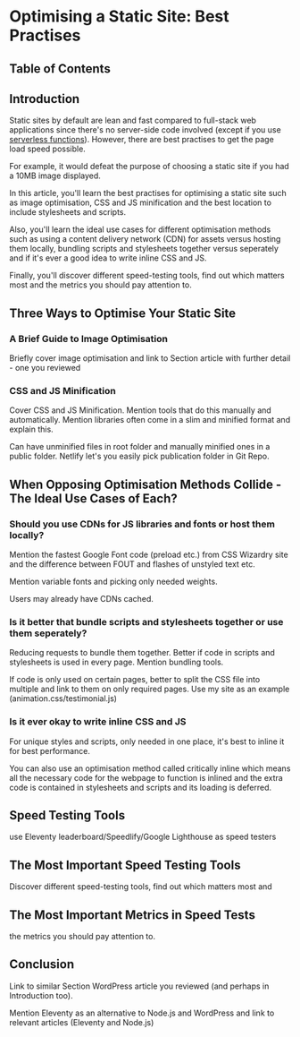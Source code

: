 # Optimising a Static Site: Best Practises

## Table of Contents

## Introduction

Static sites by default are lean and fast compared to full-stack web applications since there's no server-side code involved (except if you use [serverless functions](https://docs.netlify.com/functions/build-with-javascript)). However, there are best practises to get the page load speed possible. 

For example, it would defeat the purpose of choosing a static site if you had a 10MB image displayed.

In this article, you'll learn the best practises for optimising a static site such as image optimisation, CSS and JS minification and the best location to include stylesheets and scripts. 

Also, you'll learn the ideal use cases for different optimisation methods such as using a content delivery network (CDN) for assets versus hosting them locally, bundling scripts and stylesheets together versus seperately and if it's ever a good idea to write inline CSS and JS.

Finally, you'll discover different speed-testing tools, find out which matters most and the metrics you should pay attention to.

## Three Ways to Optimise Your Static Site


### A Brief Guide to Image Optimisation

Briefly cover image optimisation and link to Section article with further detail - one you reviewed

### CSS and JS Minification

Cover CSS and JS Minification. Mention tools that do this manually and automatically. Mention libraries often come in a slim and minified format and explain this.

Can have unminified files in root folder and manually minified ones in a public folder. Netlify let's you easily pick publication folder in Git Repo.

## When Opposing Optimisation Methods Collide - The Ideal Use Cases of Each?


### Should you use CDNs for JS libraries and fonts or host them locally?

Mention the fastest Google Font code (preload etc.) from CSS Wizardry site and the difference between FOUT and flashes of unstyled text etc.

Mention variable fonts and picking only needed weights.

Users may already have CDNs cached.

### Is it better that bundle scripts and stylesheets together or use them seperately? 

Reducing requests to bundle them together. Better if code in scripts and stylesheets is used in every page. Mention bundling tools.

If code is only used on certain pages, better to split the CSS file into multiple and link to them on only required pages. Use my site as an example (animation.css/testimonial.js)

### Is it ever okay to write inline CSS and JS

For unique styles and scripts, only needed in one place, it's best to inline it for best performance.

You can also use an optimisation method called critically inline which means all the necessary code for the webpage to function is inlined and the extra code is contained in stylesheets and scripts and its loading is deferred.

## Speed Testing Tools

use Eleventy leaderboard/Speedlify/Google Lighthouse as speed testers

## The Most Important Speed Testing Tools

Discover different speed-testing tools, find out which matters most and 

## The Most Important Metrics in Speed Tests

the metrics you should pay attention to.

## Conclusion

Link to similar Section WordPress article you reviewed (and perhaps in Introduction too). 

Mention Eleventy as an alternative to Node.js and WordPress and link to relevant articles (Eleventy and Node.js)